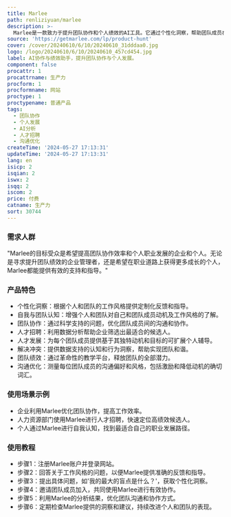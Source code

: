 ```yaml
---
title: Marlee
path: renliziyuan/marlee
description: >-
  Marlee是一款致力于提升团队协作和个人绩效的AI工具。它通过个性化洞察，帮助团队成员在工作流程中相互促进，提供连接、激励、协作和发展的解决方案。Marlee利用科学支持的问题和分析，以高达98%的可靠性度量48种工作动机，帮助团队成员感到被看见和接受，从而在工作中展现最佳状态。此外，Marlee还提供人才招聘、人才发展、解决冲突、团队绩效和沟通等方面的帮助，以及在并购中预测文化协同的可能性。
source: 'https://getmarlee.com/lp/product-hunt'
cover: /cover/20240610/6/10/20240610_31dddaa0.jpg
logo: /logo/20240610/6/10/20240610_457cd454.jpg
label: AI协作与绩效助手，提升团队协作与个人发展。
component: false
procattr: 1
procattrname: 生产力
procform: 1
procformname: 网站
proctype: 1
proctypename: 普通产品
tags:
  - 团队协作
  - 个人发展
  - AI分析
  - 人才招聘
  - 沟通优化
createTime: '2024-05-27 17:13:31'
updateTime: '2024-05-27 17:13:31'
lang: en
isicp: 2
isqian: 2
iswx: 2
isqq: 2
iscom: 2
price: 付费
catname: 生产力
sort: 30744
---
```




### 需求人群
"Marlee的目标受众是希望提高团队协作效率和个人职业发展的企业和个人。无论是寻求提升团队绩效的企业管理者，还是希望在职业道路上获得更多成长的个人，Marlee都能提供有效的支持和指导。"

### 产品特色
* 个性化洞察：根据个人和团队的工作风格提供定制化反馈和指导。
* 自我与团队认知：增强个人和团队对自己和团队成员动机及工作风格的了解。
* 团队协作：通过科学支持的问题，优化团队成员间的沟通和协作。
* 人才招聘：利用数据分析帮助企业筛选出最适合的候选人。
* 人才发展：为每个团队成员提供基于其独特动机和目标的可扩展个人辅导。
* 解决冲突：提供数据支持的认知和行为洞察，帮助实现团队和谐。
* 团队绩效：通过革命性的教学平台，释放团队的全部潜力。
* 沟通优化：测量每位团队成员的沟通偏好和风格，包括激励和降低动机的确切词汇。

### 使用场景示例
* 企业利用Marlee优化团队协作，提高工作效率。
* 人力资源部门使用Marlee进行人才招聘，快速定位高绩效候选人。
* 个人通过Marlee进行自我认知，找到最适合自己的职业发展路径。

### 使用教程
* 步骤1：注册Marlee账户并登录网站。
* 步骤2：回答关于工作风格的问题，以便Marlee提供准确的反馈和指导。
* 步骤3：提出具体问题，如'我的最大的盲点是什么？'，获取个性化洞察。
* 步骤4：邀请团队成员加入，共同使用Marlee进行有效协作。
* 步骤5：利用Marlee的分析结果，优化团队沟通和协作方式。
* 步骤6：定期检查Marlee提供的洞察和建议，持续改进个人和团队的表现。

  
